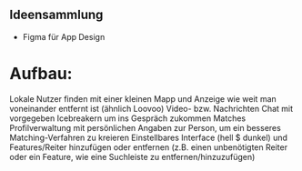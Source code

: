 ## Ideensammlung

- Figma für App Design

# Aufbau: 

Lokale Nutzer finden mit einer kleinen Mapp und Anzeige wie weit man voneinander entfernt ist (ähnlich Loovoo)
Video- bzw. Nachrichten Chat mit vorgegeben Icebreakern um ins Gespräch zukommen
Matches
Profilverwaltung mit persönlichen Angaben zur Person, um ein besseres Matching-Verfahren zu kreieren
Einstellbares Interface (hell $ dunkel) und Features/Reiter hinzufügen oder entfernen (z.B. einen unbenötigten Reiter oder ein Feature, wie eine Suchleiste zu entfernen/hinzuzufügen) 